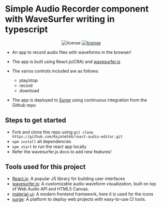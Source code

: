 

# Simple Audio Recorder component with WaveSurfer writing in typescript


<p align='center'>
<img src='https://img.shields.io/github/license/Rajatm544/react-audio-editor?style=flat-square' alt='license'>
<a href="https://wavesurfer_recorder_typescript.surge.sh/" target="_parent"><img src='https://img.shields.io/badge/demo-demo-yellow' alt='license'></a>
</p>

-   An app to record audio files with waveforms in the browser!
-   The app is built using React.js(CRA) and [wavesurfer.js](https://wavesurfer-js.org/)
-   The varios controls included are as follows:
    -   play/stop
    -   record
    -   download

-   The app is deployed to [Surge](https://surge.sh/) using continuous integration from the Github repo

## Steps to get started

-   Fork and clone this repo using `git clone https://github.com/Rajatm544/react-audio-editor.git`
-   `npm install` all dependencies
-   `npm start` to run the react app locally
-   Refer the wavesurfer.js docs to add new features!



## Tools used for this project

-   [React.js](https://reactjs.org/): A popular JS library for building user interfaces
-   [wavesurfer.js](https://wavesurfer-js.org/): A customizable audio waveform visualization, built on top of Web Audio API and HTML5 Canvas.
-   [material-ui](https://mui.com//): A modern frontend framework, here it is used for the icons
-   [surge](https://surge.sh//): A platform to deploy web projects with easy-to-use CI tools.